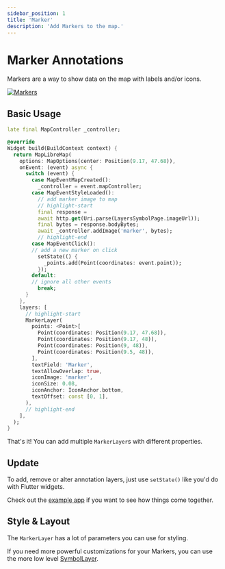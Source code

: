 ```yaml
---
sidebar_position: 1
title: 'Marker'
description: 'Add Markers to the map.'
---
```


# Marker Annotations

Markers are a way to show data on the map with labels and/or icons.

<a href="/demo/#/layers/marker">
<img src="/img/annotations/annotations-markers.jpg" 
     alt="Markers" />
</a>

## Basic Usage

```dart
late final MapController _controller;

@override
Widget build(BuildContext context) {
  return MapLibreMap(
    options: MapOptions(center: Position(9.17, 47.68)),
    onEvent: (event) async {
      switch (event) {
        case MapEventMapCreated():
          _controller = event.mapController;
        case MapEventStyleLoaded():
          // add marker image to map
          // highlight-start
          final response =
          await http.get(Uri.parse(LayersSymbolPage.imageUrl));
          final bytes = response.bodyBytes;
          await _controller.addImage('marker', bytes);
          // highlight-end
        case MapEventClick():
        // add a new marker on click
          setState(() {
            _points.add(Point(coordinates: event.point));
          });
        default:
        // ignore all other events
          break;
      }
    },
    layers: [
      // highlight-start
      MarkerLayer(
        points: <Point>[
          Point(coordinates: Position(9.17, 47.68)),
          Point(coordinates: Position(9.17, 48)),
          Point(coordinates: Position(9, 48)),
          Point(coordinates: Position(9.5, 48)),
        ],
        textField: 'Marker',
        textAllowOverlap: true,
        iconImage: 'marker',
        iconSize: 0.08,
        iconAnchor: IconAnchor.bottom,
        textOffset: const [0, 1],
      ),
      // highlight-end
    ],
  );
}
```

That's it! You can add multiple `MarkerLayer`s with different
properties.

## Update

To add, remove or alter annotation layers, just use `setState()` like you'd do
with Flutter widgets.

Check out
the [example app](https://github.com/josxha/flutter-maplibre/blob/main/example/lib/layers_marker_page.dart)
if you want to see how things come together.

## Style & Layout

The `MarkerLayer` has a lot of parameters you can use for styling.

If you need more powerful customizations for your Markers, you can use the more
low level [SymbolLayer](../style-layers/symbol-layer).